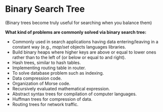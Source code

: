 # Binary Search Tree
(Binary trees become truly useful for searching when you balance them)

**What kind of problems are commonly solved via binary search tree:**

- Commonly used in search applications having data entering/leaving in a constant way (e.g., *map*/*set* objects languages libraries.
- Build binary heaps where higher keys are above or equal to lower ones rather than to the left of (or below or equal to and right).
- Hash trees, similar to hash tables.
- Implementing routing table in router.
- To solve database problem such as indexing.
- Data compression code.
- Organization of Morse code.
- Recursively evaluated mathematical expression. 
- Abstract syntax trees for compilation of computer languages.
- Huffman trees for compression of data.
- Routing trees for network traffic.
